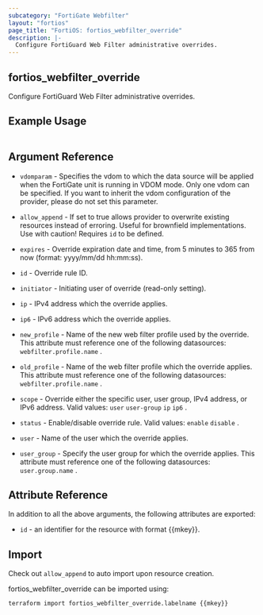 ```yaml
---
subcategory: "FortiGate Webfilter"
layout: "fortios"
page_title: "FortiOS: fortios_webfilter_override"
description: |-
  Configure FortiGuard Web Filter administrative overrides.
---
```


## fortios_webfilter_override
Configure FortiGuard Web Filter administrative overrides.

## Example Usage

```hcl

```

## Argument Reference
* `vdomparam` - Specifies the vdom to which the data source will be applied when the FortiGate unit is running in VDOM mode. Only one vdom can be specified. If you want to inherit the vdom configuration of the provider, please do not set this parameter.
* `allow_append` - If set to true allows provider to overwrite existing resources instead of erroring. Useful for brownfield implementations. Use with caution! Requires `id` to be defined.

* `expires` - Override expiration date and time, from 5 minutes to 365 from now (format: yyyy/mm/dd hh:mm:ss).
* `id` - Override rule ID.
* `initiator` - Initiating user of override (read-only setting).
* `ip` - IPv4 address which the override applies.
* `ip6` - IPv6 address which the override applies.
* `new_profile` - Name of the new web filter profile used by the override. This attribute must reference one of the following datasources: `webfilter.profile.name` .
* `old_profile` - Name of the web filter profile which the override applies. This attribute must reference one of the following datasources: `webfilter.profile.name` .
* `scope` - Override either the specific user, user group, IPv4 address, or IPv6 address. Valid values: `user` `user-group` `ip` `ip6` .
* `status` - Enable/disable override rule. Valid values: `enable` `disable` .
* `user` - Name of the user which the override applies.
* `user_group` - Specify the user group for which the override applies. This attribute must reference one of the following datasources: `user.group.name` .

## Attribute Reference

In addition to all the above arguments, the following attributes are exported:
* `id` - an identifier for the resource with format {{mkey}}.

## Import

Check out `allow_append` to auto import upon resource creation.

fortios_webfilter_override can be imported using:
```sh
terraform import fortios_webfilter_override.labelname {{mkey}}
```
